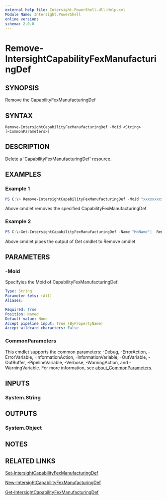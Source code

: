 ```yaml
---
external help file: Intersight.PowerShell.dll-Help.xml
Module Name: Intersight.PowerShell
online version:
schema: 2.0.0
---
```


# Remove-IntersightCapabilityFexManufacturingDef

## SYNOPSIS
Remove the CapabilityFexManufacturingDef

## SYNTAX

```
Remove-IntersightCapabilityFexManufacturingDef -Moid <String> [<CommonParameters>]
```

## DESCRIPTION
Delete a &apos;CapabilityFexManufacturingDef&apos; resource.

## EXAMPLES

### Example 1
```powershell
PS C:\> Remove-IntersightCapabilityFexManufacturingDef -Moid "xxxxxxxxxxxxxxxxxxxxxxxxxxx"
```
Above cmdlet removes the specified CapabilityFexManufacturingDef 

### Example 2
```powershell
PS C:\>Get-IntersightCapabilityFexManufacturingDef -Name "MoName"|  Remove-IntersightCapabilityFexManufacturingDef
```
Above cmdlet pipes the output of Get cmdlet to Remove cmdlet

## PARAMETERS

### -Moid
Specifyies the Moid of CapabilityFexManufacturingDef.

```yaml
Type: String
Parameter Sets: (All)
Aliases:

Required: True
Position: Named
Default value: None
Accept pipeline input: True (ByPropertyName)
Accept wildcard characters: False
```

### CommonParameters
This cmdlet supports the common parameters: -Debug, -ErrorAction, -ErrorVariable, -InformationAction, -InformationVariable, -OutVariable, -OutBuffer, -PipelineVariable, -Verbose, -WarningAction, and -WarningVariable. For more information, see [about_CommonParameters](http://go.microsoft.com/fwlink/?LinkID=113216).

## INPUTS

### System.String

## OUTPUTS

### System.Object
## NOTES

## RELATED LINKS

[Set-IntersightCapabilityFexManufacturingDef](./Set-IntersightCapabilityFexManufacturingDef.md)

[New-IntersightCapabilityFexManufacturingDef](./New-IntersightCapabilityFexManufacturingDef.md)

[Get-IntersightCapabilityFexManufacturingDef](./Get-IntersightCapabilityFexManufacturingDef.md)


